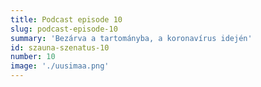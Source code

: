 ```yaml
---
title: Podcast episode 10
slug: podcast-episode-10
summary: 'Bezárva a tartományba, a koronavírus idején'
id: szauna-szenatus-10
number: 10
image: './uusimaa.png'
---
```


